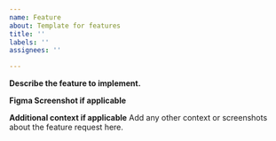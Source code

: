 ```yaml
---
name: Feature
about: Template for features
title: ''
labels: ''
assignees: ''

---
```


**Describe the feature to implement.**

**Figma Screenshot if applicable**

**Additional context if applicable**
Add any other context or screenshots about the feature request here.
